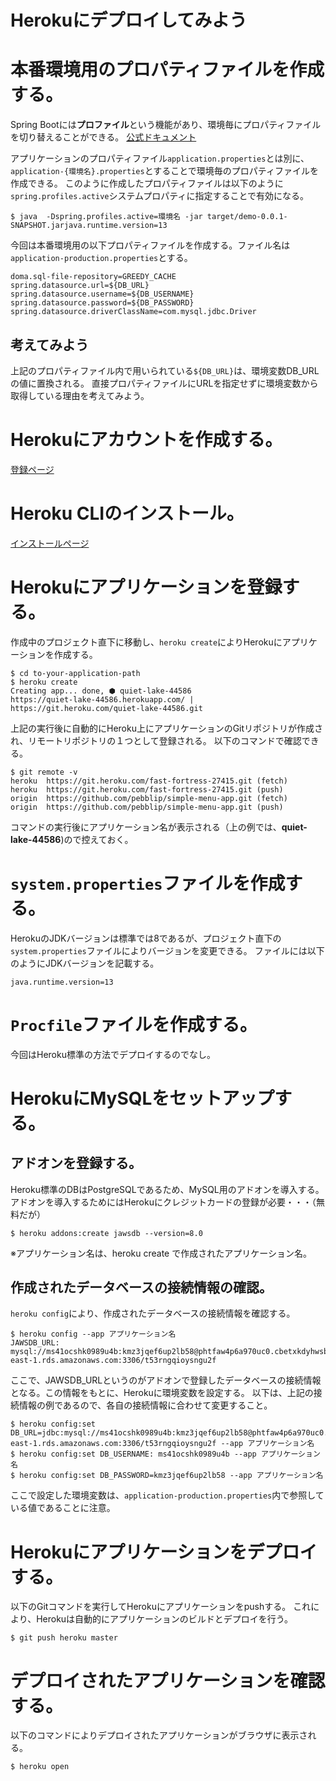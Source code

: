 Herokuにデプロイしてみよう
=============================================

# 本番環境用のプロパティファイルを作成する。

Spring Bootには**プロファイル**という機能があり、環境毎にプロパティファイルを切り替えることができる。
[公式ドキュメント](https://spring.pleiades.io/spring-boot/docs/2.1.11.RELEASE/reference/html/boot-features-profiles.html)

アプリケーションのプロパティファイル```application.properties```とは別に、```application-{環境名}.properties```とすることで環境毎のプロパティファイルを作成できる。
このように作成したプロパティファイルは以下のように```spring.profiles.active```システムプロパティに指定することで有効になる。

```
$ java  -Dspring.profiles.active=環境名 -jar target/demo-0.0.1-SNAPSHOT.jarjava.runtime.version=13
```

今回は本番環境用の以下プロパティファイルを作成する。ファイル名は```application-production.properties```とする。

```
doma.sql-file-repository=GREEDY_CACHE
spring.datasource.url=${DB_URL}
spring.datasource.username=${DB_USERNAME}
spring.datasource.password=${DB_PASSWORD}
spring.datasource.driverClassName=com.mysql.jdbc.Driver
```

## 考えてみよう
上記のプロパティファイル内で用いられている```${DB_URL}```は、環境変数DB_URLの値に置換される。
直接プロパティファイルにURLを指定せずに環境変数から取得している理由を考えてみよう。

# Herokuにアカウントを作成する。

[登録ページ](https://signup.heroku.com/login)

# Heroku CLIのインストール。
 
[インストールページ](https://devcenter.heroku.com/articles/heroku-cli)

# Herokuにアプリケーションを登録する。

作成中のプロジェクト直下に移動し、```heroku create```によりHerokuにアプリケーションを作成する。

```
$ cd to-your-application-path
$ heroku create 
Creating app... done, ⬢ quiet-lake-44586
https://quiet-lake-44586.herokuapp.com/ | https://git.heroku.com/quiet-lake-44586.git
```

上記の実行後に自動的にHeroku上にアプリケーションのGitリポジトリが作成され、リモートリポジトリの１つとして登録される。
以下のコマンドで確認できる。

```
$ git remote -v
heroku  https://git.heroku.com/fast-fortress-27415.git (fetch)
heroku  https://git.heroku.com/fast-fortress-27415.git (push)
origin  https://github.com/pebblip/simple-menu-app.git (fetch)
origin  https://github.com/pebblip/simple-menu-app.git (push)
```

コマンドの実行後にアプリケーション名が表示される（上の例では、**quiet-lake-44586**)ので控えておく。

# ```system.properties```ファイルを作成する。

HerokuのJDKバージョンは標準では8であるが、プロジェクト直下の```system.properties```ファイルによりバージョンを変更できる。
ファイルには以下のようにJDKバージョンを記載する。

```
java.runtime.version=13
```

# ```Procfile```ファイルを作成する。

今回はHeroku標準の方法でデプロイするのでなし。
 
# HerokuにMySQLをセットアップする。

## アドオンを登録する。

Heroku標準のDBはPostgreSQLであるため、MySQL用のアドオンを導入する。
アドオンを導入するためにはHerokuにクレジットカードの登録が必要・・・（無料だが）

```
$ heroku addons:create jawsdb --version=8.0
```
 
※アプリケーション名は、heroku create で作成されたアプリケーション名。

## 作成されたデータベースの接続情報の確認。

```heroku config```により、作成されたデータベースの接続情報を確認する。

```
$ heroku config --app アプリケーション名
JAWSDB_URL:  mysql://ms41ocshk0989u4b:kmz3jqef6up2lb58@phtfaw4p6a970uc0.cbetxkdyhwsb.us-east-1.rds.amazonaws.com:3306/t53rngqioysngu2f
```

ここで、JAWSDB_URLというのがアドオンで登録したデータベースの接続情報となる。この情報をもとに、Herokuに環境変数を設定する。
以下は、上記の接続情報の例であるので、各自の接続情報に合わせて変更すること。

```
$ heroku config:set DB_URL=jdbc:mysql://ms41ocshk0989u4b:kmz3jqef6up2lb58@phtfaw4p6a970uc0.cbetxkdyhwsb.us-east-1.rds.amazonaws.com:3306/t53rngqioysngu2f --app アプリケーション名
$ heroku config:set DB_USERNAME: ms41ocshk0989u4b --app アプリケーション名
$ heroku config:set DB_PASSWORD=kmz3jqef6up2lb58 --app アプリケーション名
```

ここで設定した環境変数は、```application-production.properties```内で参照している値であることに注意。


# Herokuにアプリケーションをデプロイする。

以下のGitコマンドを実行してHerokuにアプリケーションをpushする。
これにより、Herokuは自動的にアプリケーションのビルドとデプロイを行う。

```
$ git push heroku master
```

# デプロイされたアプリケーションを確認する。

以下のコマンドによりデプロイされたアプリケーションがブラウザに表示される。

```
$ heroku open
```   
